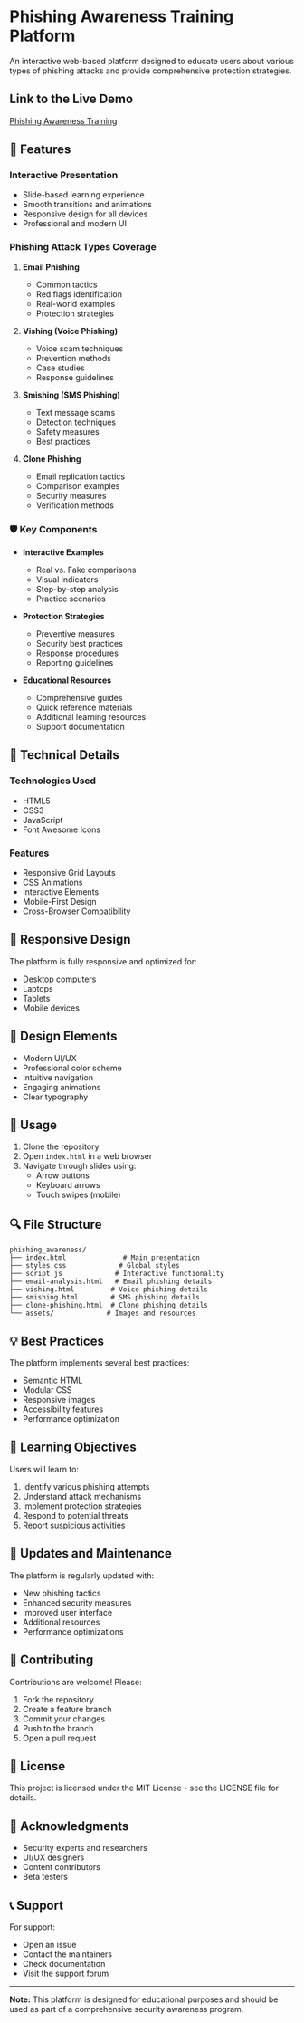 # Phishing Awareness Training Platform

An interactive web-based platform designed to educate users about various types of phishing attacks and provide comprehensive protection strategies.

## Link to the Live Demo

[Phishing Awareness Training](https://informarplanet.github.io/CodeAlpha_Phishing-Awareness-Training/)

## 🚀 Features

### Interactive Presentation
- Slide-based learning experience
- Smooth transitions and animations
- Responsive design for all devices
- Professional and modern UI

### Phishing Attack Types Coverage
1. **Email Phishing**
   - Common tactics
   - Red flags identification
   - Real-world examples
   - Protection strategies

2. **Vishing (Voice Phishing)**
   - Voice scam techniques
   - Prevention methods
   - Case studies
   - Response guidelines

3. **Smishing (SMS Phishing)**
   - Text message scams
   - Detection techniques
   - Safety measures
   - Best practices

4. **Clone Phishing**
   - Email replication tactics
   - Comparison examples
   - Security measures
   - Verification methods

### 🛡️ Key Components

- **Interactive Examples**
  - Real vs. Fake comparisons
  - Visual indicators
  - Step-by-step analysis
  - Practice scenarios

- **Protection Strategies**
  - Preventive measures
  - Security best practices
  - Response procedures
  - Reporting guidelines

- **Educational Resources**
  - Comprehensive guides
  - Quick reference materials
  - Additional learning resources
  - Support documentation

## 🔧 Technical Details

### Technologies Used
- HTML5
- CSS3
- JavaScript
- Font Awesome Icons

### Features
- Responsive Grid Layouts
- CSS Animations
- Interactive Elements
- Mobile-First Design
- Cross-Browser Compatibility

## 📱 Responsive Design

The platform is fully responsive and optimized for:
- Desktop computers
- Laptops
- Tablets
- Mobile devices

## 🎨 Design Elements

- Modern UI/UX
- Professional color scheme
- Intuitive navigation
- Engaging animations
- Clear typography

## 📖 Usage

1. Clone the repository
2. Open `index.html` in a web browser
3. Navigate through slides using:
   - Arrow buttons
   - Keyboard arrows
   - Touch swipes (mobile)

## 🔍 File Structure

```
phishing_awareness/
├── index.html              # Main presentation
├── styles.css             # Global styles
├── script.js             # Interactive functionality
├── email-analysis.html   # Email phishing details
├── vishing.html         # Voice phishing details
├── smishing.html        # SMS phishing details
├── clone-phishing.html  # Clone phishing details
└── assets/             # Images and resources
```

## 💡 Best Practices

The platform implements several best practices:
- Semantic HTML
- Modular CSS
- Responsive images
- Accessibility features
- Performance optimization

## 🎯 Learning Objectives

Users will learn to:
1. Identify various phishing attempts
2. Understand attack mechanisms
3. Implement protection strategies
4. Respond to potential threats
5. Report suspicious activities

## 🔄 Updates and Maintenance

The platform is regularly updated with:
- New phishing tactics
- Enhanced security measures
- Improved user interface
- Additional resources
- Performance optimizations

## 🤝 Contributing

Contributions are welcome! Please:
1. Fork the repository
2. Create a feature branch
3. Commit your changes
4. Push to the branch
5. Open a pull request

## 📄 License

This project is licensed under the MIT License - see the LICENSE file for details.

## 🙏 Acknowledgments

- Security experts and researchers
- UI/UX designers
- Content contributors
- Beta testers

## 📞 Support

For support:
- Open an issue
- Contact the maintainers
- Check documentation
- Visit the support forum

---

**Note:** This platform is designed for educational purposes and should be used as part of a comprehensive security awareness program.
